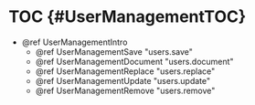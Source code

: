TOC {#UserManagementTOC}
========================

- @ref UserManagementIntro
  - @ref UserManagementSave "users.save"
  - @ref UserManagementDocument "users.document"
  - @ref UserManagementReplace "users.replace"
  - @ref UserManagementUpdate "users.update"
  - @ref UserManagementRemove "users.remove"

